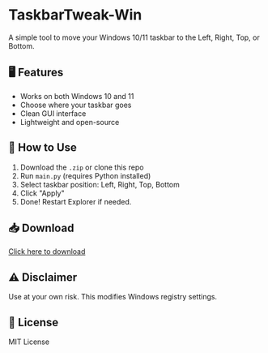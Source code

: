 # TaskbarTweak-Win

A simple tool to move your Windows 10/11 taskbar to the Left, Right, Top, or Bottom.

## 🖥 Features
- Works on both Windows 10 and 11
- Choose where your taskbar goes
- Clean GUI interface
- Lightweight and open-source

## 🚀 How to Use
1. Download the `.zip` or clone this repo
2. Run `main.py` (requires Python installed)
3. Select taskbar position: Left, Right, Top, Bottom
4. Click "Apply"
5. Done! Restart Explorer if needed.

## 📥 Download
[Click here to download](https://github.com/YOUR_USERNAME/TaskbarTweak-Win/releases)

## ⚠️ Disclaimer
Use at your own risk. This modifies Windows registry settings.

## 📄 License
MIT License
